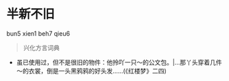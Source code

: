 # 半新不旧
bun5 xien1 beh7 qieu6
> 兴化方言词典
- 虽已使用过，但不是很旧的物件：他拎吖一只～的公文包。|…那丫头穿着几件～的衣裳，倒是一头黑鸦鸦的好头发……(《红楼梦》二四)
